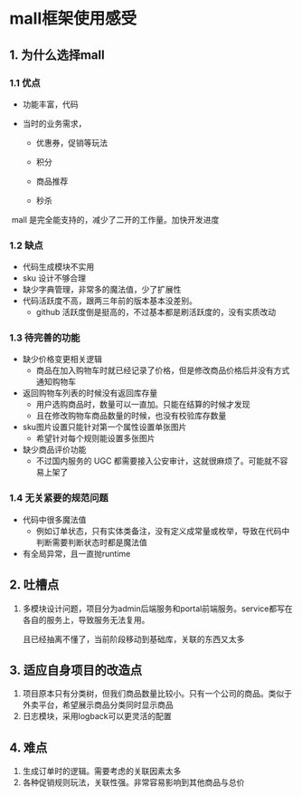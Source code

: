 # mall框架使用感受

## 1. 为什么选择mall

### 1.1 优点

- 功能丰富，代码

- 当时的业务需求，

  - 优惠券，促销等玩法

  - 积分

  - 商品推荐
  - 秒杀

​		mall 是完全能支持的，减少了二开的工作量。加快开发进度

### 1.2 缺点

- 代码生成模块不实用
- sku 设计不够合理
- 缺少字典管理，非常多的魔法值，少了扩展性
- 代码活跃度不高，跟两三年前的版本基本没差别。
  - github 活跃度倒是挺高的，不过基本都是刷活跃度的，没有实质改动



### 1.3 待完善的功能

- 缺少价格变更相关逻辑
  - 商品在加入购物车时就已经记录了价格，但是修改商品价格后并没有方式通知购物车
- 返回购物车列表的时候没有返回库存量
  - 用户选购商品时，数量可以一直加。只能在结算的时候才发现
  - 且在修改购物车商品数量的时候，也没有校验库存数量
- sku图片设置只能针对第一个属性设置单张图片
  - 希望针对每个规则能设置多张图片
- 缺少商品评价功能
  - 不过国内服务的 UGC 都需要接入公安审计，这就很麻烦了。可能就不容易上架了

### 1.4 无关紧要的规范问题

- 代码中很多魔法值
  - 例如订单状态，只有实体类备注，没有定义成常量或枚举，导致在代码中判断需要判断状态时都是魔法值
- 有全局异常，且一直抛runtime

## 2. 吐槽点

1. 多模块设计问题，项目分为admin后端服务和portal前端服务。service都写在各自的服务上，导致服务无法复用。

   且已经抽离不懂了，当前阶段移动到基础库，关联的东西又太多

## 3. 适应自身项目的改造点

1. 项目原本只有分类树，但我们商品数量比较小。只有一个公司的商品。类似于外卖平台，希望展示商品分类同时显示商品
1. 日志模块，采用logback可以更灵活的配置


## 4. 难点

1. 生成订单时的逻辑。需要考虑的关联因素太多
2. 各种促销规则玩法，关联性强。非常容易影响到其他商品与总价